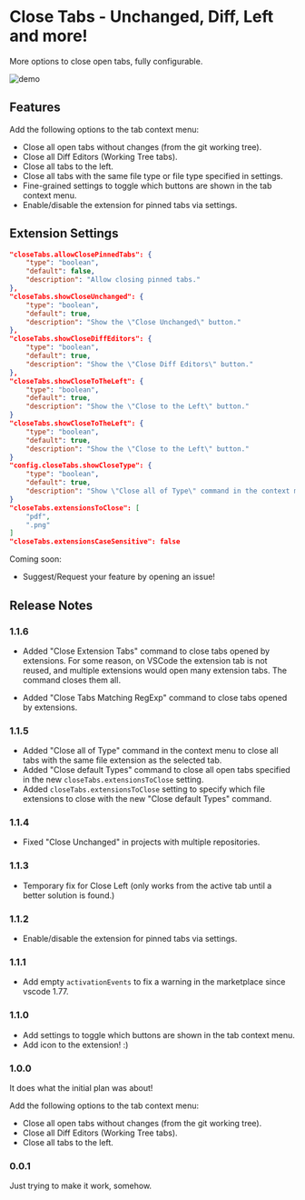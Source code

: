 # Close Tabs - Unchanged, Diff, Left and more!

More options to close open tabs, fully configurable.

![demo](./demo.gif)

## Features

Add the following options to the tab context menu:

- Close all open tabs without changes (from the git working tree).
- Close all Diff Editors (Working Tree tabs).
- Close all tabs to the left.
- Close all tabs with the same file type or file type specified in settings.
- Fine-grained settings to toggle which buttons are shown in the tab context menu.
- Enable/disable the extension for pinned tabs via settings.

## Extension Settings

```json
"closeTabs.allowClosePinnedTabs": {
    "type": "boolean",
    "default": false,
    "description": "Allow closing pinned tabs."
},
"closeTabs.showCloseUnchanged": {
    "type": "boolean",
    "default": true,
    "description": "Show the \"Close Unchanged\" button."
},
"closeTabs.showCloseDiffEditors": {
    "type": "boolean",
    "default": true,
    "description": "Show the \"Close Diff Editors\" button."
},
"closeTabs.showCloseToTheLeft": {
    "type": "boolean",
    "default": true,
    "description": "Show the \"Close to the Left\" button."
}
"closeTabs.showCloseToTheLeft": {
    "type": "boolean",
    "default": true,
    "description": "Show the \"Close to the Left\" button."
}
"config.closeTabs.showCloseType": {
    "type": "boolean",
    "default": true,
    "description": "Show \"Close all of Type\" command in the context menu"
}
"closeTabs.extensionsToClose": [
    "pdf",
    ".png"
]
"closeTabs.extensionsCaseSensitive": false
```

Coming soon:

- Suggest/Request your feature by opening an issue!

## Release Notes

### 1.1.6

- Added "Close Extension Tabs" command to close tabs opened by extensions. For some reason, on VSCode the extension tab is not reused, and multiple extensions would open many extension tabs. The command closes them all.

- Added "Close Tabs Matching RegExp" command to close tabs opened by extensions.

### 1.1.5

- Added "Close all of Type" command in the context menu to close all tabs with the same file extension as the selected tab.
- Added "Close default Types" command to close all open tabs specified in the new `closeTabs.extensionsToClose` setting.
- Added `closeTabs.extensionsToClose` setting to specify which file extensions to close with the new "Close default Types" command.

### 1.1.4

- Fixed "Close Unchanged" in projects with multiple repositories.

### 1.1.3

- Temporary fix for Close Left (only works from the active tab until a better solution is found.)

### 1.1.2

- Enable/disable the extension for pinned tabs via settings.

### 1.1.1

- Add empty `activationEvents` to fix a warning in the marketplace since vscode 1.77.

### 1.1.0

- Add settings to toggle which buttons are shown in the tab context menu.
- Add icon to the extension! :)

### 1.0.0

It does what the initial plan was about!

Add the following options to the tab context menu:

- Close all open tabs without changes (from the git working tree).
- Close all Diff Editors (Working Tree tabs).
- Close all tabs to the left.

### 0.0.1

Just trying to make it work, somehow.

